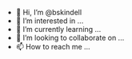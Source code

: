- 👋 Hi, I’m @bskindell
- 👀 I’m interested in ...
- 🌱 I’m currently learning ...
- 💞️ I’m looking to collaborate on ...
- 📫 How to reach me ...

<!---
bskindell/bskindell is a ✨ special ✨ repository because its `README.md` (this file) appears on your GitHub profile.
You can click the Preview link to take a look at your changes.
--->
